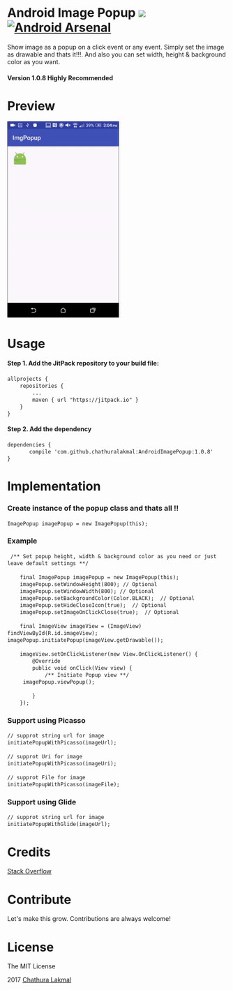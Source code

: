 # Android Image Popup [![](https://jitpack.io/v/chathuralakmal/AndroidImagePopup.svg)](https://jitpack.io/#chathuralakmal/AndroidImagePopup) [![Android Arsenal](https://img.shields.io/badge/Android%20Arsenal-Android%20Image%20Popup-brightgreen.svg?style=flat)](https://android-arsenal.com/details/1/5261)

Show image as a popup on a click event or any event. Simply set the image as drawable and thats it!!!. And also you can set width, height & background color as you want.

#### Version 1.0.8 Highly Recommended

# Preview
![Demo Preview](preview.gif? "Demo Preview")

# Usage

#### Step 1. Add the JitPack repository to your build file:

    allprojects {
		repositories {
			...
			maven { url "https://jitpack.io" }
		}
	}

#### Step 2. Add the dependency

    dependencies {
           compile 'com.github.chathuralakmal:AndroidImagePopup:1.0.8'
	}



# Implementation

### Create instance of the popup class and thats all !!

    ImagePopup imagePopup = new ImagePopup(this); 
    	
### Example

     /** Set popup height, width & background color as you need or just leave default settings **/

        final ImagePopup imagePopup = new ImagePopup(this);
        imagePopup.setWindowHeight(800); // Optional
        imagePopup.setWindowWidth(800); // Optional
        imagePopup.setBackgroundColor(Color.BLACK);  // Optional
        imagePopup.setHideCloseIcon(true);  // Optional
        imagePopup.setImageOnClickClose(true);  // Optional

        final ImageView imageView = (ImageView) findViewById(R.id.imageView);
	imagePopup.initiatePopup(imageView.getDrawable());

        imageView.setOnClickListener(new View.OnClickListener() {
            @Override
            public void onClick(View view) {
                /** Initiate Popup view **/
		 imagePopup.viewPopup();

            }
        });
        
	
### Support using Picasso 
	// supprot string url for image 
	initiatePopupWithPicasso(imageUrl);
	
	// supprot Uri for image 
	initiatePopupWithPicasso(imageUri);
	
	// supprot File for image 
	initiatePopupWithPicasso(imageFile);
	
### Support using Glide 
	// supprot string url for image 
	initiatePopupWithGlide(imageUrl);
	
# Credits
[Stack Overflow](http://stackoverflow.com)

# Contribute

Let's make this grow. Contributions are always welcome!
     
# License
The MIT License

2017 [Chathura Lakmal](https://www.linkedin.com/in/cmac90)
